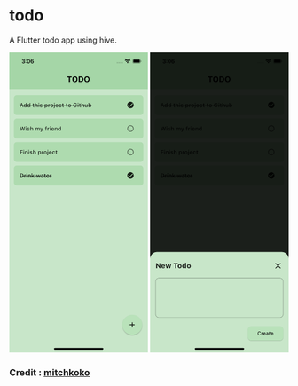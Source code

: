 # todo

A Flutter todo app using hive.

<img src='screenshots/home.png' width=250 />  <img src='screenshots/create.png' width=250/>

### Credit : <a href="https://github.com/mitchkoko/ToDoFlutter/tree/main/lib">mitchkoko</a>
